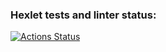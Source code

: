 ### Hexlet tests and linter status:
[![Actions Status](https://github.com/Swaragod/python-project-lvl1/workflows/hexlet-check/badge.svg)](https://github.com/Swaragod/python-project-lvl1/actions)